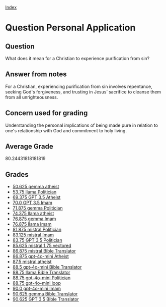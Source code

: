 
[Index](../../index.md)
# Question Personal Application
## Question
What does it mean for a Christian to experience purification from sin?

## Answer from notes
For a Christian, experiencing purification from sin involves repentance, seeking God's forgiveness, and trusting in Jesus’ sacrifice to cleanse them from all unrighteousness.

## Concern used for grading
Understanding the personal implications of being made pure in relation to one's relationship with God and commitment to holy living.

## Average Grade
80.24431818181819

## Grades
 * [50.625 gemma atheist](../answers/gemma_atheist/Personal_Application.md)
 * [53.75 llama Politician](../answers/llama_Politician/Personal_Application.md)
 * [69.375 GPT 3.5 Atheist](../answers/GPT_3.5_Atheist/Personal_Application.md)
 * [70.0 GPT 3.5 Imam](../answers/GPT_3.5_Imam/Personal_Application.md)
 * [71.875 gemma Politician](../answers/gemma_Politician/Personal_Application.md)
 * [74.375 llama atheist](../answers/llama_atheist/Personal_Application.md)
 * [76.875 gemma Imam](../answers/gemma_Imam/Personal_Application.md)
 * [76.875 llama Imam](../answers/llama_Imam/Personal_Application.md)
 * [81.875 mistral Politician](../answers/mistral_Politician/Personal_Application.md)
 * [83.125 mistral Imam](../answers/mistral_Imam/Personal_Application.md)
 * [83.75 GPT 3.5 Politician](../answers/GPT_3.5_Politician/Personal_Application.md)
 * [85.625 mistral 1.75 vectored](../answers/mistral_1.75_vectored/Personal_Application.md)
 * [86.875 mistral Bible Translator](../answers/mistral_Bible_Translator/Personal_Application.md)
 * [86.875 gpt-4o-mini Atheist](../answers/gpt-4o-mini_Atheist/Personal_Application.md)
 * [87.5 mistral atheist](../answers/mistral_atheist/Personal_Application.md)
 * [88.5 gpt-4o-mini Bible Translator](../answers/gpt-4o-mini_Bible_Translator/Personal_Application.md)
 * [88.75 llama Bible Translator](../answers/llama_Bible_Translator/Personal_Application.md)
 * [88.75 gpt-4o-mini Politician](../answers/gpt-4o-mini_Politician/Personal_Application.md)
 * [88.75 gpt-4o-mini loop](../answers/gpt-4o-mini_loop/Personal_Application.md)
 * [90.0 gpt-4o-mini Imam](../answers/gpt-4o-mini_Imam/Personal_Application.md)
 * [90.625 gemma Bible Translator](../answers/gemma_Bible_Translator/Personal_Application.md)
 * [90.625 GPT 3.5 Bible Translator](../answers/GPT_3.5_Bible_Translator/Personal_Application.md)
